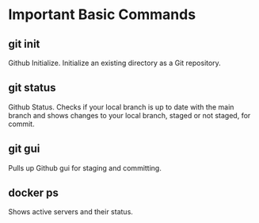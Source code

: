 # Important Basic Commands
## git init
Github Initialize. Initialize an existing directory as a Git repository.  
## git status  
Github Status. Checks if your local branch is up to date with the main branch and shows changes to your local branch, staged or not staged, for commit.  
## git gui
Pulls up Github gui for staging and committing.
## docker ps
Shows active servers and their status.
